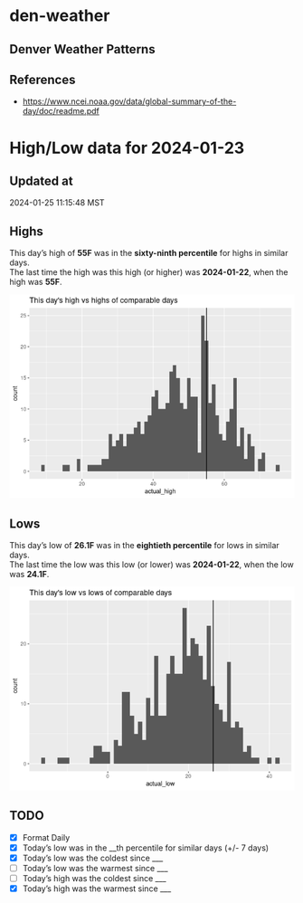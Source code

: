 

# den-weather

## Denver Weather Patterns

## References

- <https://www.ncei.noaa.gov/data/global-summary-of-the-day/doc/readme.pdf>

# High/Low data for 2024-01-23

## Updated at

2024-01-25 11:15:48 MST

## Highs

This day’s high of **55F** was in the **sixty-ninth percentile** for
highs in similar days.  
The last time the high was this high (or higher) was **2024-01-22**,
when the high was **55F**.

![](readme_files/figure-commonmark/unnamed-chunk-4-1.png)

## Lows

This day’s low of **26.1F** was in the **eightieth percentile** for lows
in similar days.  
The last time the low was this low (or lower) was **2024-01-22**, when
the low was **24.1F**.

![](readme_files/figure-commonmark/unnamed-chunk-6-1.png)

## TODO

- [x] Format Daily
- [x] Today’s low was in the \_\_th percentile for similar days (+/- 7
  days)
- [x] Today’s low was the coldest since \_\_\_
- [ ] Today’s low was the warmest since \_\_\_
- [ ] Today’s high was the coldest since \_\_\_
- [x] Today’s high was the warmest since \_\_\_
